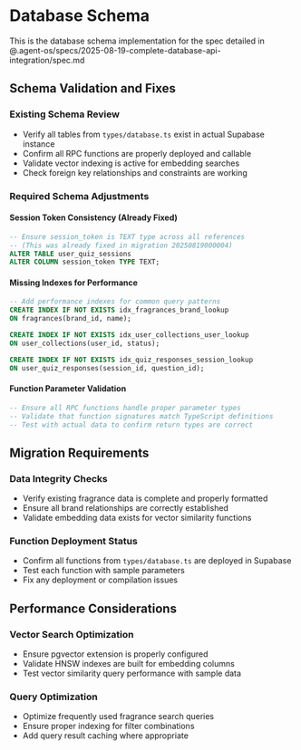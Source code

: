 # Database Schema

This is the database schema implementation for the spec detailed in @.agent-os/specs/2025-08-19-complete-database-api-integration/spec.md

## Schema Validation and Fixes

### Existing Schema Review
- Verify all tables from `types/database.ts` exist in actual Supabase instance
- Confirm all RPC functions are properly deployed and callable
- Validate vector indexing is active for embedding searches
- Check foreign key relationships and constraints are working

### Required Schema Adjustments

#### Session Token Consistency (Already Fixed)
```sql
-- Ensure session_token is TEXT type across all references
-- (This was already fixed in migration 20250819000004)
ALTER TABLE user_quiz_sessions 
ALTER COLUMN session_token TYPE TEXT;
```

#### Missing Indexes for Performance
```sql
-- Add performance indexes for common query patterns
CREATE INDEX IF NOT EXISTS idx_fragrances_brand_lookup 
ON fragrances(brand_id, name);

CREATE INDEX IF NOT EXISTS idx_user_collections_user_lookup 
ON user_collections(user_id, status);

CREATE INDEX IF NOT EXISTS idx_quiz_responses_session_lookup 
ON user_quiz_responses(session_id, question_id);
```

#### Function Parameter Validation
```sql
-- Ensure all RPC functions handle proper parameter types
-- Validate that function signatures match TypeScript definitions
-- Test with actual data to confirm return types are correct
```

## Migration Requirements

### Data Integrity Checks
- Verify existing fragrance data is complete and properly formatted
- Ensure all brand relationships are correctly established
- Validate embedding data exists for vector similarity functions

### Function Deployment Status
- Confirm all functions from `types/database.ts` are deployed in Supabase
- Test each function with sample parameters
- Fix any deployment or compilation issues

## Performance Considerations

### Vector Search Optimization
- Ensure pgvector extension is properly configured
- Validate HNSW indexes are built for embedding columns
- Test vector similarity query performance with sample data

### Query Optimization
- Optimize frequently used fragrance search queries
- Ensure proper indexing for filter combinations
- Add query result caching where appropriate